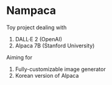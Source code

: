 # Nampaca

Toy project dealing with
  1. DALL·E 2 (OpenAI)
  2. Alpaca 7B (Stanford University)

Aiming for
  1. Fully-customizable image generator
  2. Korean version of Alpaca

